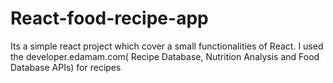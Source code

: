 # React-food-recipe-app
Its a simple react project which cover a small functionalities of React. I used the developer.edamam.com( Recipe Database, Nutrition Analysis and Food Database APIs) for recipes
